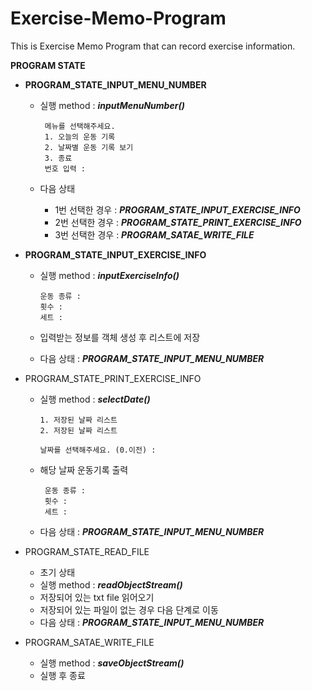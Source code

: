 # Exercise-Memo-Program
This is Exercise Memo Program that can record exercise information.

**PROGRAM STATE**
- **PROGRAM_STATE_INPUT_MENU_NUMBER**
  -  실행 method : **_inputMenuNumber()_**
  
          메뉴를 선택해주세요.
          1. 오늘의 운동 기록
          2. 날짜별 운동 기록 보기
          3. 종료
          번호 입력 :
    
  -  다음 상태
      -  1번 선택한 경우 : _**PROGRAM_STATE_INPUT_EXERCISE_INFO**_
      -  2번 선택한 경우 : _**PROGRAM_STATE_PRINT_EXERCISE_INFO**_
      -  3번 선택한 경우 : _**PROGRAM_SATAE_WRITE_FILE**_

- **PROGRAM_STATE_INPUT_EXERCISE_INFO**
  - 실행 method : _**inputExerciseInfo()**_
  
        운동 종류 : 
        횟수 : 
        세트 : 
        
  - 입력받는 정보를 객체 생성 후 리스트에 저장
  - 다음 상태 : _**PROGRAM_STATE_INPUT_MENU_NUMBER**_
- PROGRAM_STATE_PRINT_EXERCISE_INFO
  - 실행 method : _**selectDate()**_
  
        1. 저장된 날짜 리스트
        2. 저장된 날짜 리스트
        
        날짜를 선택해주세요. (0.이전) : 
  
  - 해당 날짜 운동기록 출력     
    
         운동 종류 : 
         횟수 : 
         세트 : 
        
  - 다음 상태 : _**PROGRAM_STATE_INPUT_MENU_NUMBER**_
- PROGRAM_STATE_READ_FILE
  - 초기 상태
  - 실행 method : **_readObjectStream()_**
  - 저장되어 있는 txt file 읽어오기
  - 저장되어 있는 파일이 없는 경우 다음 단계로 이동
  - 다음 상태 : **_PROGRAM_STATE_INPUT_MENU_NUMBER_**
- PROGRAM_SATAE_WRITE_FILE
  - 실행 method : _**saveObjectStream()**_
  - 실행 후 종료

